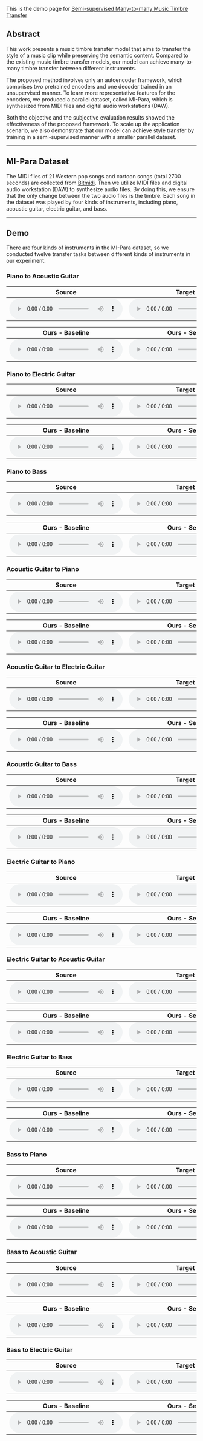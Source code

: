 This is the demo page for [Semi-supervised Many-to-many Music Timbre Transfer](https://github.com/sumfish/music-style-transfer)

## Abstract
This work presents a music timbre transfer model that aims to transfer the style of a music clip while preserving the semantic content. Compared to the existing music timbre transfer models, our model can achieve many-to-many timbre transfer between different instruments. 

The proposed method involves only an autoencoder framework, which comprises two pretrained encoders and one decoder trained in an unsupervised manner. To learn more representative features for the encoders, we produced a parallel dataset, called MI-Para, which is synthesized from MIDI files and digital audio workstations (DAW). 

Both the objective and the subjective evaluation results showed the effectiveness of the proposed framework. To scale up the application scenario, we also demonstrate that our model can achieve style transfer by training in a semi-supervised manner with a smaller parallel dataset.

-------
## MI-Para Dataset

The MIDI files of 21 Western pop songs and cartoon songs (total 2700 seconds) are collected from [Bitmidi](https://bitmidi.com/). Then we utilize MIDI files and digital audio workstation (DAW) to synthesize audio files. By doing this, we ensure that the only change between the two audio files is the timbre. Each song in the dataset was played by four kinds of instruments, including piano, acoustic guitar, electric guitar, and bass.

-------
## Demo
There are four kinds of instruments in the MI-Para dataset, so we conducted twelve transfer tasks between different kinds of instruments in our experiment.

### Piano to Acoustic Guitar

Source | Target | 
------------ | ------------- | 
<audio src="Res_demopage/source/24_piano.mp3" controls preload></audio> | <audio src="Res_demopage/target/ag.mp3" controls preload></audio> |

Ours - Baseline | Ours - Semi | 
------------- | ------------- |
<audio src="Res_demopage/base/p2ag_24_0.mp3" controls preload></audio> | <audio src="Res_demopage/semi/p2ag_24_1.mp3" controls preload></audio> |

### Piano to Electric Guitar

Source | Target | 
------------ | ------------- | 
<audio src="Res_demopage/source/24_piano.mp3" controls preload></audio> | <audio src="Res_demopage/target/eg.mp3" controls preload></audio> |

Ours - Baseline | Ours - Semi | 
------------- | ------------- |
<audio src="Res_demopage/base/p2eg_24_0.mp3" controls preload></audio> | <audio src="Res_demopage/semi/p2eg_24_1.mp3" controls preload></audio> |

### Piano to Bass

Source | Target | 
------------ | ------------- | 
<audio src="Res_demopage/source/piano_09.mp3" controls preload></audio> | <audio src="Res_demopage/target/bass.mp3" controls preload></audio> |

Ours - Baseline | Ours - Semi | 
------------- | ------------- |
<audio src="Res_demopage/base/p2bass_09_2.mp3" controls preload></audio> | <audio src="Res_demopage/semi/p2bass_09_2.mp3" controls preload></audio> |

### Acoustic Guitar to Piano

Source | Target | 
------------ | ------------- | 
<audio src="Res_demopage/source/24_ag.mp3" controls preload></audio> | <audio src="Res_demopage/target/piano.mp3" controls preload></audio> |

Ours - Baseline | Ours - Semi | 
------------- | ------------- |
<audio src="Res_demopage/base/ag2p_24_0.mp3" controls preload></audio> | <audio src="Res_demopage/semi/ag2p_24_1.mp3" controls preload></audio> |

### Acoustic Guitar to Electric Guitar

Source | Target | 
------------ | ------------- | 
<audio src="Res_demopage/source/ag_10.mp3" controls preload></audio> | <audio src="Res_demopage/target/eg.mp3" controls preload></audio> |

Ours - Baseline | Ours - Semi | 
------------- | ------------- |
<audio src="Res_demopage/base/ag2eg_10_2.mp3" controls preload></audio> | <audio src="Res_demopage/semi/ag2eg_10_2.mp3" controls preload></audio> |

### Acoustic Guitar to Bass

Source | Target | 
------------ | ------------- | 
<audio src="Res_demopage/source/22_2ag.mp3" controls preload></audio> | <audio src="Res_demopage/target/bass_09.mp3" controls preload></audio> |

Ours - Baseline | Ours - Semi | 
------------- | ------------- |
<audio src="Res_demopage/base/ag2bass_22_b_0.mp3" controls preload></audio> | <audio src="Res_demopage/semi/ag2bass_22_b_1.mp3" controls preload></audio> |

### Electric Guitar to Piano

Source | Target | 
------------ | ------------- | 
<audio src="Res_demopage/source/22_eg.mp3" controls preload></audio> | <audio src="Res_demopage/target/piano.mp3" controls preload></audio> |

Ours - Baseline | Ours - Semi | 
------------- | ------------- |
<audio src="Res_demopage/base/eg2p_22_0.mp3" controls preload></audio> | <audio src="Res_demopage/semi/eg2p_22_1.mp3" controls preload></audio> |

### Electric Guitar to Acoustic Guitar

Source | Target | 
------------ | ------------- | 
<audio src="Res_demopage/source/22_eg.mp3" controls preload></audio> | <audio src="Res_demopage/target/ag.mp3" controls preload></audio> |

Ours - Baseline | Ours - Semi | 
------------- | ------------- |
<audio src="Res_demopage/base/eg2ag_22_0.mp3" controls preload></audio> | <audio src="Res_demopage/semi/eg2ag_22_1.mp3" controls preload></audio> |

### Electric Guitar to Bass

Source | Target | 
------------ | ------------- | 
<audio src="Res_demopage/source/22_2_eg.mp3" controls preload></audio> | <audio src="Res_demopage/target/bass.mp3" controls preload></audio> |

Ours - Baseline | Ours - Semi | 
------------- | ------------- |
<audio src="Res_demopage/base/eg2bass_22_b_0.mp3" controls preload></audio> | <audio src="Res_demopage/semi/eg2bass_22_b_1.mp3" controls preload></audio> |

### Bass to Piano

Source | Target | 
------------ | ------------- | 
<audio src="Res_demopage/source/22_bass.mp3" controls preload></audio> | <audio src="Res_demopage/target/piano.mp3" controls preload></audio> |

Ours - Baseline | Ours - Semi | 
------------- | ------------- |
<audio src="Res_demopage/base/b2p_22_0.mp3" controls preload></audio> | <audio src="Res_demopage/semi/b2p_22_1.mp3" controls preload></audio> |

### Bass to Acoustic Guitar

Source | Target | 
------------ | ------------- | 
<audio src="Res_demopage/source/22_bass.mp3" controls preload></audio> | <audio src="Res_demopage/target/ag.mp3" controls preload></audio> |

Ours - Baseline | Ours - Semi | 
------------- | ------------- |
<audio src="Res_demopage/base/b2ag_22_0.mp3" controls preload></audio> | <audio src="Res_demopage/semi/b2ag_22_1.mp3" controls preload></audio> |

### Bass to Electric Guitar

Source | Target | 
------------ | ------------- | 
<audio src="Res_demopage/source/22_bass.mp3" controls preload></audio> | <audio src="Res_demopage/target/piano.mp3" controls preload></audio> |

Ours - Baseline | Ours - Semi | 
------------- | ------------- |
<audio src="Res_demopage/base/b2eg_22_0.mp3" controls preload></audio> | <audio src="Res_demopage/semi/b2eg_22_1.mp3" controls preload></audio> |
